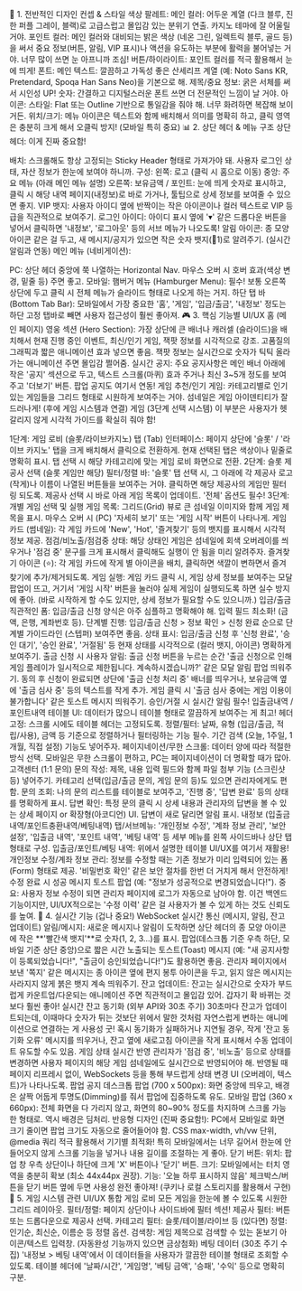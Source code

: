 🎨 1. 전반적인 디자인 컨셉 & 스타일
색상 팔레트:
메인 컬러: 어두운 계열 (다크 블루, 진한 퍼플 그레이, 블랙)로 고급스럽고 몰입감 있는 분위기 연출. 카지노 테마에 잘 어울릴 거야.
포인트 컬러: 메인 컬러와 대비되는 밝은 색상 (네온 그린, 일렉트릭 블루, 골드 등)을 써서 중요 정보(버튼, 알림, VIP 표시)나 액션을 유도하는 부분에 활력을 불어넣는 거야. 너무 많이 쓰면 눈 아프니까 조심!
버튼/하이라이트: 포인트 컬러를 적극 활용해서 눈에 띄게!
폰트:
메인 텍스트: 깔끔하고 가독성 좋은 산세리프 계열 (예: Noto Sans KR, Pretendard, Spoqa Han Sans Neo)을 기본으로 해.
제목/중요 정보: 굵은 서체를 써서 시인성 UP!
숫자: 간결하고 디지털스러운 폰트 쓰면 더 전문적인 느낌이 날 거야.
아이콘:
스타일: Flat 또는 Outline 기반으로 통일감을 줘야 해. 너무 화려하면 복잡해 보이거든.
위치/크기: 메뉴 아이콘은 텍스트와 함께 배치해서 의미를 명확히 하고, 클릭 영역은 충분히 크게 해서 오클릭 방지! (모바일 특히 중요)
📊 2. 상단 헤더 & 메뉴 구조
상단 헤더: 이게 진짜 중요함!

배치: 스크롤해도 항상 고정되는 Sticky Header 형태로 가져가야 돼. 사용자 로그인 상태, 자산 정보가 한눈에 보여야 하니까.
구성:
왼쪽: 로고 (클릭 시 홈으로 이동)
중앙: 주요 메뉴 (아래 메인 메뉴 설명)
오른쪽:
보유금액 / 포인트: 눈에 띄게 숫자로 표시하고, 클릭 시 해당 내역 페이지(내정보)로 바로 가거나, 툴팁으로 상세 정보를 보여줄 수 있으면 좋지.
VIP 뱃지: 사용자 아이디 옆에 반짝이는 작은 아이콘이나 컬러 텍스트로 VIP 등급을 직관적으로 보여주기.
로그인 아이디: 아이디 표시 옆에 '▾' 같은 드롭다운 버튼을 넣어서 클릭하면 '내정보', '로그아웃' 등의 서브 메뉴가 나오도록!
알림 아이콘: 종 모양 아이콘 같은 걸 두고, 새 메시지/공지가 있으면 작은 숫자 뱃지(🔴1)로 알려주기. (실시간 알림과 연동)
메인 메뉴 (네비게이션):

PC: 상단 헤더 중앙에 쭉 나열하는 Horizontal Nav. 마우스 오버 시 호버 효과(색상 변경, 밑줄 등) 주면 좋고.
모바일:
햄버거 메뉴 (Hamburger Menu): 필수! 보통 오른쪽 상단에 두고 클릭 시 전체 메뉴가 슬라이드 형태로 나오게 하는 거지.
하단 탭 바 (Bottom Tab Bar): 모바일에서 가장 중요한 '홈', '게임', '입금/출금', '내정보' 정도는 하단 고정 탭바로 빼면 사용자 접근성이 훨씬 좋아져.
🎮 3. 핵심 기능별 UI/UX
홈 (메인 페이지)
영웅 섹션 (Hero Section):
가장 상단에 큰 배너나 캐러셀 (슬라이드)을 배치해서 현재 진행 중인 이벤트, 최신/인기 게임, 잭팟 정보를 시각적으로 강조. 고품질의 그래픽과 짧은 애니메이션 효과 넣으면 좋음.
잭팟 정보는 실시간으로 숫자가 틱틱 올라가는 애니메이션 주면 몰입감 쩔어줌.
실시간 공지: 주요 공지사항은 메인 배너 아래에 작은 '공지' 섹션으로 두고, 텍스트 스크롤(마퀴) 효과 주거나 최신 3~5개 정도를 보여주고 '더보기' 버튼. 팝업 공지도 여기서 연동!
게임 추천/인기 게임: 카테고리별로 인기 있는 게임들을 그리드 형태로 시원하게 보여주는 거야. 섬네일은 게임 아이덴티티가 잘 드러나게! (후에 게임 시스템과 연결)
게임 (3단계 선택 시스템)
이 부분은 사용자가 헷갈리지 않게 시각적 가이드를 확실히 줘야 함!

1단계: 게임 로비 (슬롯/라이브카지노)
탭 (Tab) 인터페이스: 페이지 상단에 '슬롯' / '라이브 카지노' 탭을 크게 배치해서 클릭으로 전환하게. 현재 선택된 탭은 색상이나 밑줄로 명확히 표시.
탭 선택 시 해당 카테고리에 맞는 게임 로비 화면으로 전환.
2단계: 슬롯 제공사 선택 (슬롯 게임만 해당)
필터/정렬 바: '슬롯' 탭 선택 시, 그 아래에 각 제공사 로고(작게)나 이름이 나열된 버튼들을 보여주는 거야. 클릭하면 해당 제공사의 게임만 필터링 되도록.
제공사 선택 시 바로 아래 게임 목록이 업데이트. '전체' 옵션도 필수!
3단계: 개별 게임 선택 및 실행
게임 목록: 그리드(Grid) 뷰로 큰 섬네일 이미지와 함께 게임 제목을 표시. 마우스 오버 시 (PC) '자세히 보기' 또는 '게임 시작' 버튼이 나타나게.
게임 카드 (썸네일):
각 게임 카드에 'New', 'Hot', '즐겨찾기' 등의 뱃지를 표시해서 시각적 정보 제공.
점검/비노출/점검중 상태: 해당 상태인 게임은 섬네일에 회색 오버레이를 씌우거나 '점검 중' 문구를 크게 표시해서 클릭해도 실행이 안 됨을 미리 알려주자.
즐겨찾기 아이콘 (⭐): 각 게임 카드에 작게 별 아이콘을 배치, 클릭하면 색깔이 변하면서 즐겨찾기에 추가/제거되도록.
게임 실행: 게임 카드 클릭 시, 게임 상세 정보를 보여주는 모달 팝업이 뜨고, 거기서 '게임 시작' 버튼을 눌러야 실제 게임이 실행되도록 하면 실수 방지에 좋아. (바로 시작하게 할 수도 있지만, 상세 정보가 필요할 수도 있으니까.)
입금/출금
직관적인 폼: 입금/출금 신청 양식은 아주 심플하고 명확해야 해. 입력 필드 최소화! (금액, 은행, 계좌번호 등).
단계별 진행: 입금/출금 신청 > 정보 확인 > 신청 완료 순으로 단계별 가이드라인 (스텝퍼) 보여주면 좋음.
상태 표시: 입금/출금 신청 후 '신청 완료', '승인 대기', '승인 완료', '거절됨' 등 현재 상태를 시각적으로 (컬러 뱃지, 아이콘) 명확하게 보여주기.
출금 신청 시 사용자 알림:
출금 신청 버튼을 누르는 순간 '출금 신청으로 인해 게임 플레이가 일시적으로 제한됩니다. 계속하시겠습니까?' 같은 모달 알림 팝업 띄워주기.
동의 후 신청이 완료되면 상단에 '출금 신청 처리 중' 배너를 띄우거나, 보유금액 옆에 '출금 심사 중' 등의 텍스트를 작게 추가. 게임 클릭 시 '출금 심사 중에는 게임 이용이 불가합니다' 같은 토스트 메시지 띄워주기.
승인/거절 시 실시간 알림 필수!
입출금내역 / 포인트내역
테이블 UI: 데이터가 많으니 테이블 형태로 깔끔하게 보여주는 게 최고!
헤더 고정: 스크롤 시에도 테이블 헤더는 고정되도록.
정렬/필터: 날짜, 유형 (입금/출금, 적립/사용), 금액 등 기준으로 정렬하거나 필터링하는 기능 필수. 기간 검색 (오늘, 1주일, 1개월, 직접 설정) 기능도 넣어주자.
페이지네이션/무한 스크롤: 데이터 양에 따라 적절한 방식 선택. 모바일은 무한 스크롤이 편하고, PC는 페이지네이션이 더 명확할 때가 많아.
고객센터 (1:1 문의)
문의 작성: 제목, 내용 입력 필드와 함께 파일 첨부 기능 (스크린샷 등) 넣어주기. 카테고리 선택(입금/출금 문의, 게임 문의 등)도 있으면 관리자에게도 편함.
문의 조회: 나의 문의 리스트를 테이블로 보여주고, '진행 중', '답변 완료' 등의 상태를 명확하게 표시.
답변 확인: 특정 문의 클릭 시 상세 내용과 관리자의 답변을 볼 수 있는 상세 페이지 or 확장형(아코디언) UI. 답변이 새로 달리면 알림 표시.
내정보 (입출금내역/포인트충환내역/베팅내역)
탭/서브메뉴: '개인정보 수정', '계좌 정보 관리', '보안 설정', '입출금 내역', '포인트 내역', '베팅 내역' 등 세부 메뉴를 왼쪽 사이드바나 상단 탭 형태로 구성.
입출금/포인트/베팅 내역: 위에서 설명한 테이블 UI/UX를 여기서 재활용!
개인정보 수정/계좌 정보 관리:
정보를 수정할 때는 기존 정보가 미리 입력되어 있는 폼(Form) 형태로 제공.
'비밀번호 확인' 같은 보안 절차를 한번 더 거치게 해서 안전하게!
수정 완료 시 성공 메시지 토스트 팝업 (예: "정보가 성공적으로 변경되었습니다!").
중요: 사용자 정보 수정이 되면 관리자 페이지에 로그가 자동으로 남아야 함. 이건 백엔드 기능이지만, UI/UX적으로는 '수정 이력' 같은 걸 사용자가 볼 수 있게 하는 것도 신뢰도를 높여.
🔔 4. 실시간 기능 (겁나 중요!)
WebSocket 실시간 통신 (메시지, 알림, 잔고 업데이트)
알림/메시지:
새로운 메시지나 알림이 도착하면 상단 헤더의 종 모양 아이콘에 작은 **'빨간색 뱃지'**로 숫자(1, 2, 3...)를 표시.
팝업(데스크톱 기준 우측 하단, 모바일 기준 상단 중앙)으로 짧은 시간 노출되는 토스트(Toast) 메시지 (예: "새 공지사항이 등록되었습니다!", "출금이 승인되었습니다!")도 활용하면 좋음.
관리자 페이지에서 보낸 '쪽지' 같은 메시지는 종 아이콘 옆에 편지 봉투 아이콘을 두고, 읽지 않은 메시지는 사라지지 않게 붉은 뱃지 계속 띄워주기.
잔고 업데이트:
잔고는 실시간으로 숫자가 부드럽게 카운트업/다운되는 애니메이션 주면 직관적이고 몰입감 있어. 갑자기 확 바뀌는 것보다 훨씬 좋아!
실시간 잔고 동기화 (외부 API와 30초 주기)
30초마다 잔고가 업데이트되는데, 이때마다 숫자가 튀는 것보단 위에서 말한 것처럼 자연스럽게 변하는 애니메이션으로 연결하는 게 사용성 굿!
혹시 동기화가 실패하거나 지연될 경우, 작게 '잔고 동기화 오류' 메시지를 띄우거나, 잔고 옆에 새로고침 아이콘을 작게 표시해서 수동 업데이트 유도할 수도 있음.
게임 상태 실시간 반영
관리자가 '점검 중', '비노출' 등으로 상태를 변경하면 사용자 페이지의 해당 게임 섬네일에도 실시간으로 반영되어야 해.
반영될 때 페이지 리프레시 없이, WebSockets 등을 통해 부드럽게 상태 변경 UI (오버레이, 텍스트)가 나타나도록.
팝업 공지
데스크톱 팝업 (700 x 500px): 화면 중앙에 띄우고, 배경은 살짝 어둡게 투명도(Dimming)를 줘서 팝업에 집중하도록 유도.
모바일 팝업 (360 x 660px): 전체 화면을 다 가리지 않고, 화면의 80~90% 정도를 차지하며 스크롤 가능한 형태로. 역시 배경은 딤처리.
반응형 디자인 (진짜 중요함!):
PC에서 모바일로 화면 크기 줄이면 팝업 크기도 자동으로 줄어들어야 함.
CSS max-width, vh/vw 단위, @media 쿼리 적극 활용해서 기기별 최적화!
특히 모바일에서는 너무 길어서 한눈에 안 들어오지 않게 스크롤 기능을 넣거나 내용 길이를 조절하는 게 좋아.
닫기 버튼:
위치: 팝업 창 우측 상단이나 하단에 크게 'X' 버튼이나 '닫기' 버튼.
크기: 모바일에서는 터치 영역을 충분히 확보 (최소 44x44px 권장).
기능: '오늘 하루 표시하지 않음' 체크박스/버튼을 닫기 버튼 옆에 두면 사용성 완전 좋아져! (쿠키나 로컬 스토리지를 활용해서 구현)
🎰 5. 게임 시스템 관련 UI/UX
통합 게임 로비
모든 게임을 한눈에 볼 수 있도록 시원한 그리드 레이아웃.
필터/정렬: 페이지 상단이나 사이드바에 필터 섹션!
제공사 필터: 버튼 또는 드롭다운으로 제공사 선택.
카테고리 필터: 슬롯/테이블/라이브 등 (있다면)
정렬: 인기순, 최신순, 이름순 등 정렬 옵션.
검색창: 게임 제목으로 검색할 수 있는 돋보기 아이콘/텍스트 입력창. (자동완성 기능까지 있으면 금상첨화)
베팅 데이터 (30초 주기 수집)
'내정보 > 베팅 내역'에서 이 데이터들을 사용자가 깔끔한 테이블 형태로 조회할 수 있도록.
테이블 헤더에 '날짜/시간', '게임명', '베팅 금액', '승패', '수익' 등으로 명확히 구분.
